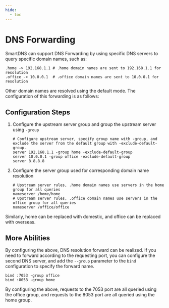 ```yaml
---
hide:
  - toc
---
```


# DNS Forwarding

SmartDNS can support DNS Forwarding by using specific DNS servers to query specific domain names, such as:

```shell
.home -> 192.168.1.1 # .home domain names are sent to 192.168.1.1 for resolution
.office -> 10.0.0.1  # .office domain names are sent to 10.0.0.1 for resolution
```

Other domain names are resolved using the default mode. The configuration of this forwarding is as follows:

## Configuration Steps

1. Configure the upstream server group and group the upstream server using `-group`

    ```shell
    # Configure upstream server, specify group name with -group, and exclude the server from the default group with -exclude-default-group.
    server 192.168.1.1 -group home -exclude-default-group
    server 10.0.0.1 -group office -exclude-default-group
    server 8.8.8.8
    ```

1. Configure the server group used for corresponding domain name resolution

    ```shell
    # Upstream server rules, .home domain names use servers in the home group for all queries
    nameserver /home/home
    # Upstream server rules, .office domain names use servers in the office group for all queries
    nameserver /office/office
    ```

Similarly, home can be replaced with domestic, and office can be replaced with overseas.

## More Abilities

By configuring the above, DNS resolution forward can be realized. If you need to forward according to the requesting port, you can configure the second DNS server, and add the `--group` parameter to the `bind` configuration to specify the forward name.

```shell
bind :7053 -group office
bind :8053 -group home
```

By configuring the above, requests to the 7053 port are all queried using the office group, and requests to the 8053 port are all queried using the home group.
